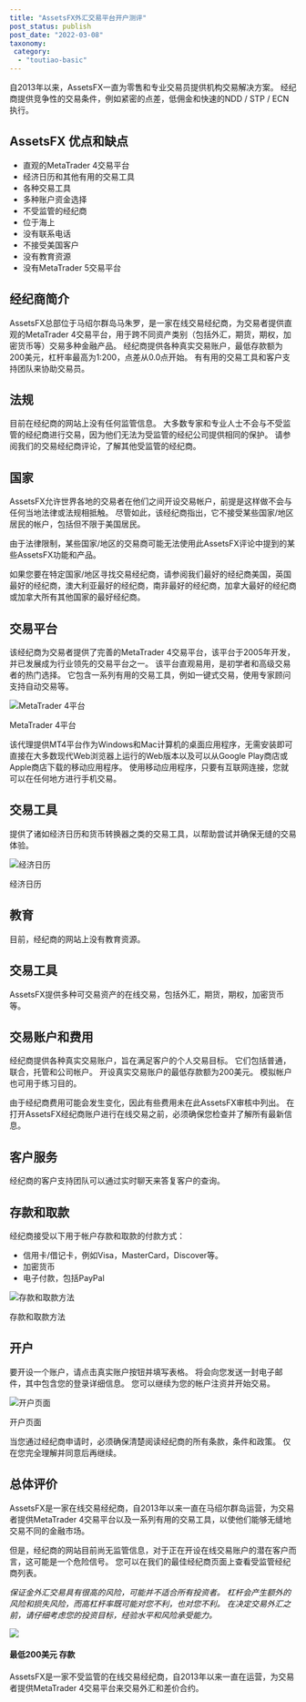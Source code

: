 ```yaml
---
title: "AssetsFX外汇交易平台开户测评"
post_status: publish
post_date: "2022-03-08"
taxonomy:
 category: 
  - "toutiao-basic"
---
```


自2013年以来，AssetsFX一直为零售和专业交易员提供机构交易解决方案。 经纪商提供竞争性的交易条件，例如紧密的点差，低佣金和快速的NDD / STP / ECN执行。

## AssetsFX 优点和缺点
- 直观的MetaTrader 4交易平台
- 经济日历和其他有用的交易工具
- 各种交易工具
- 多种账户资金选择
- 不受监管的经纪商
- 位于海上
- 没有联系电话
- 不接受美国客户
- 没有教育资源
- 没有MetaTrader 5交易平台


## 经纪商简介

AssetsFX总部位于马绍尔群岛马朱罗，是一家在线交易经纪商，为交易者提供直观的MetaTrader 4交易平台，用于跨不同资产类别（包括外汇，期货，期权，加密货币等）交易多种金融产品。 经纪商提供各种真实交易账户，最低存款额为200美元，杠杆率最高为1:200，点差从0.0点开始。 有有用的交易工具和客户支持团队来协助交易员。

## 法规

目前在经纪商的网站上没有任何监管信息。 大多数专家和专业人士不会与不受监管的经纪商进行交易，因为他们无法为受监管的经纪公司提供相同的保护。 请参阅我们的交易经纪商评论，了解其他受监管的经纪商。

## 国家

AssetsFX允许世界各地的交易者在他们之间开设交易帐户，前提是这样做不会与任何当地法律或法规相抵触。 尽管如此，该经纪商指出，它不接受某些国家/地区居民的帐户，包括但不限于美国居民。

由于法律限制，某些国家/地区的交易商可能无法使用此AssetsFX评论中提到的某些AssetsFX功能和产品。

如果您要在特定国家/地区寻找交易经纪商，请参阅我们最好的经纪商美国，英国最好的经纪商，澳大利亚最好的经纪商，南非最好的经纪商，加拿大最好的经纪商或加拿大所有其他国家的最好经纪商。

## 交易平台

该经纪商为交易者提供了完善的MetaTrader 4交易平台，该平台于2005年开发，并已发展成为行业领先的交易平台之一。 该平台直观易用，是初学者和高级交易者的热门选择。 它包含一系列有用的交易工具，例如一键式交易，使用专家顾问支持自动交易等。

![MetaTrader 4平台](https://cdn.fendou.la/funstoutiao/2020/11/AssetsFX-Review-MetaTrader-4-Platform-1024x342.jpg "MetaTrader 4平台")

MetaTrader 4平台

该代理提供MT4平台作为Windows和Mac计算机的桌面应用程序，无需安装即可直接在大多数现代Web浏览器上运行的Web版本以及可以从Google Play商店或Apple商店下载的移动应用程序。 使用移动应用程序，只要有互联网连接，您就可以在任何地方进行手机交易。

## 交易工具

提供了诸如经济日历和货币转换器之类的交易工具，以帮助尝试并确保无缝的交易体验。

![经济日历](https://cdn.fendou.la/funstoutiao/2020/11/AssetsFX-Review-Economic-Calendar.jpg "经济日历")

经济日历

## 教育

目前，经纪商的网站上没有教育资源。

## 交易工具

AssetsFX提供多种可交易资产的在线交易，包括外汇，期货，期权，加密货币等。

## 交易账户和费用

经纪商提供各种真实交易账户，旨在满足客户的个人交易目标。 它们包括普通，联合，托管和公司帐户。 开设真实交易账户的最低存款额为200美元。 模拟帐户也可用于练习目的。

由于经纪商费用可能会发生变化，因此有些费用未在此AssetsFX审核中列出。 在打开AssetsFX经纪商账户进行在线交易之前，必须确保您检查并了解所有最新信息。

## 客户服务

经纪商的客户支持团队可以通过实时聊天来答复客户的查询。

## 存款和取款

经纪商接受以下用于帐户存款和取款的付款方式：
- 信用卡/借记卡，例如Visa，MasterCard，Discover等。
- 加密货币
- 电子付款，包括PayPal

![存款和取款方法](https://cdn.fendou.la/funstoutiao/2020/11/AssetsFX-Review-Deposit-and-Withdrawal-Methods--1024x319.jpg "存款和取款方法")

存款和取款方法

## 开户

要开设一个账户，请点击真实账户按钮并填写表格。 将会向您发送一封电子邮件，其中包含您的登录详细信息。 您可以继续为您的帐户注资并开始交易。

![开户页面](https://cdn.fendou.la/funstoutiao/2020/11/AssetsFX-Review-Account-Opening-Page-241x1024.jpg "开户页面")

开户页面

当您通过经纪商申请时，必须确保清楚阅读经纪商的所有条款，条件和政策。 仅在您完全理解并同意后再继续。

## 总体评价

AssetsFX是一家在线交易经纪商，自2013年以来一直在马绍尔群岛运营，为交易者提供MetaTrader 4交易平台以及一系列有用的交易工具，以使他们能够无缝地交易不同的金融市场。

但是，经纪商的网站目前尚无监管信息，对于正在开设在线交易账户的潜在客户而言，这可能是一个危险信号。 您可以在我们的最佳经纪商页面上查看受监管经纪商列表。

_保证金外汇交易具有很高的风险，可能并不适合所有投资者。 杠杆会产生额外的风险和损失风险，而高杠杆率既可能对您不利，也对您不利。 在决定交易外汇之前，请仔细考虑您的投资目标，经验水平和风险承受能力。_

![](https://cdn.fendou.la/funstoutiao/2020/11/AssetsFX-Logo.png)

#### **最低200美元** 存款

AssetsFX是一家不受监管的在线交易经纪商，自2013年以来一直在运营，为交易者提供MetaTrader 4交易平台来交易外汇和差价合约。
